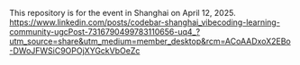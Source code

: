 This repository is for the event in Shanghai on April 12, 2025.  https://www.linkedin.com/posts/codebar-shanghai_vibecoding-learning-community-ugcPost-7316790499783110656-uq4_?utm_source=share&utm_medium=member_desktop&rcm=ACoAADxoX2EBo-DWoJFWSiC9OPOjXYGckVbOeZc
